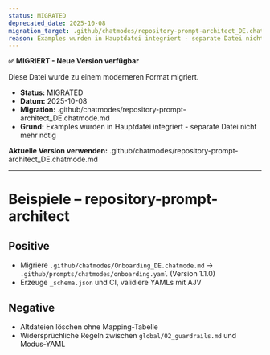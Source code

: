 ```yaml
---
status: MIGRATED
deprecated_date: 2025-10-08
migration_target: .github/chatmodes/repository-prompt-architect_DE.chatmode.md
reason: Examples wurden in Hauptdatei integriert - separate Datei nicht mehr nötig
---
```


**✅ MIGRIERT - Neue Version verfügbar**

Diese Datei wurde zu einem moderneren Format migriert.

- **Status:** MIGRATED
- **Datum:** 2025-10-08
- **Migration:** .github/chatmodes/repository-prompt-architect_DE.chatmode.md
- **Grund:** Examples wurden in Hauptdatei integriert - separate Datei nicht mehr nötig

**Aktuelle Version verwenden:** .github/chatmodes/repository-prompt-architect_DE.chatmode.md

---

# Beispiele – repository-prompt-architect

## Positive
- Migriere `.github/chatmodes/Onboarding_DE.chatmode.md` → `.github/prompts/chatmodes/onboarding.yaml` (Version 1.1.0)
- Erzeuge `_schema.json` und CI, validiere YAMLs mit AJV

## Negative
- Altdateien löschen ohne Mapping-Tabelle
- Widersprüchliche Regeln zwischen `global/02_guardrails.md` und Modus-YAML

